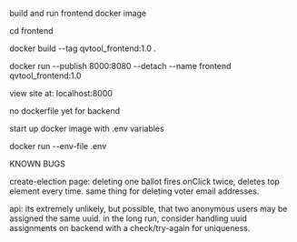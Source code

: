 build and run frontend docker image

cd frontend

docker build --tag qvtool_frontend:1.0 .

docker run --publish 8000:8080 --detach --name frontend qvtool_frontend:1.0

view site at: localhost:8000


no dockerfile yet for backend


start up docker image with .env variables

docker run --env-file .env


KNOWN BUGS

create-election page:
deleting one ballot fires onClick twice, deletes top element every time.
same thing for deleting voter email addresses.

api:
its extremely unlikely, but possible, that two anonymous users may be assigned
the same uuid. in the long run, consider handling uuid assignments on backend
with a check/try-again for uniqueness.
